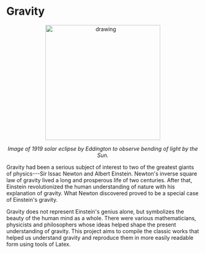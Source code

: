 # Gravity

<p align="center">
<img src="https://github.com/risherlock/Gravity/blob/main/figs/fig_eclipse_1919.jpg" alt="drawing" width="300"/>
</p>
<p align="center">
<em>Image of 1919 solar eclipse by Eddington to observe bending of light by the Sun.</em>
</p>

Gravity had been a serious subject of interest to two of the greatest giants of physics---Sir Issac Newton and Albert Einstein. Newton's inverse square law of gravity lived a long and prosperous life of two centuries. After that, Einstein revolutionized the human understanding of nature with his explanation of gravity. What Newton discovered proved to be a special case of Einstein's gravity.

Gravity does not represent Einstein's genius alone, but symbolizes  the beauty of the human mind as a whole. There were various mathematicians, physicists and philosophers whose ideas helped shape the present understanding of gravity. This project aims to compile the classic works that helped us understand gravity and reproduce them in more easily readable form using tools of Latex.
